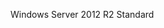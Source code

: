 <Token xmlns:xlink="http://www.w3.org/1999/xlink">Windows Server 2012 R2 Standard</Token>

<!--HONumber=Mar16_HO2-->


